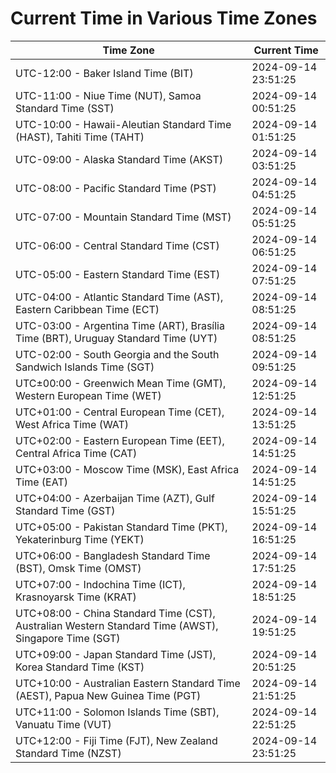 # Current Time in Various Time Zones

| Time Zone | Current Time |
|-----------|--------------|
| UTC-12:00 - Baker Island Time (BIT) | 2024-09-14 23:51:25 |
| UTC-11:00 - Niue Time (NUT), Samoa Standard Time (SST) | 2024-09-14 00:51:25 |
| UTC-10:00 - Hawaii-Aleutian Standard Time (HAST), Tahiti Time (TAHT) | 2024-09-14 01:51:25 |
| UTC-09:00 - Alaska Standard Time (AKST) | 2024-09-14 03:51:25 |
| UTC-08:00 - Pacific Standard Time (PST) | 2024-09-14 04:51:25 |
| UTC-07:00 - Mountain Standard Time (MST) | 2024-09-14 05:51:25 |
| UTC-06:00 - Central Standard Time (CST) | 2024-09-14 06:51:25 |
| UTC-05:00 - Eastern Standard Time (EST) | 2024-09-14 07:51:25 |
| UTC-04:00 - Atlantic Standard Time (AST), Eastern Caribbean Time (ECT) | 2024-09-14 08:51:25 |
| UTC-03:00 - Argentina Time (ART), Brasília Time (BRT), Uruguay Standard Time (UYT) | 2024-09-14 08:51:25 |
| UTC-02:00 - South Georgia and the South Sandwich Islands Time (SGT) | 2024-09-14 09:51:25 |
| UTC±00:00 - Greenwich Mean Time (GMT), Western European Time (WET) | 2024-09-14 12:51:25 |
| UTC+01:00 - Central European Time (CET), West Africa Time (WAT) | 2024-09-14 13:51:25 |
| UTC+02:00 - Eastern European Time (EET), Central Africa Time (CAT) | 2024-09-14 14:51:25 |
| UTC+03:00 - Moscow Time (MSK), East Africa Time (EAT) | 2024-09-14 14:51:25 |
| UTC+04:00 - Azerbaijan Time (AZT), Gulf Standard Time (GST) | 2024-09-14 15:51:25 |
| UTC+05:00 - Pakistan Standard Time (PKT), Yekaterinburg Time (YEKT) | 2024-09-14 16:51:25 |
| UTC+06:00 - Bangladesh Standard Time (BST), Omsk Time (OMST) | 2024-09-14 17:51:25 |
| UTC+07:00 - Indochina Time (ICT), Krasnoyarsk Time (KRAT) | 2024-09-14 18:51:25 |
| UTC+08:00 - China Standard Time (CST), Australian Western Standard Time (AWST), Singapore Time (SGT) | 2024-09-14 19:51:25 |
| UTC+09:00 - Japan Standard Time (JST), Korea Standard Time (KST) | 2024-09-14 20:51:25 |
| UTC+10:00 - Australian Eastern Standard Time (AEST), Papua New Guinea Time (PGT) | 2024-09-14 21:51:25 |
| UTC+11:00 - Solomon Islands Time (SBT), Vanuatu Time (VUT) | 2024-09-14 22:51:25 |
| UTC+12:00 - Fiji Time (FJT), New Zealand Standard Time (NZST) | 2024-09-14 23:51:25 |
